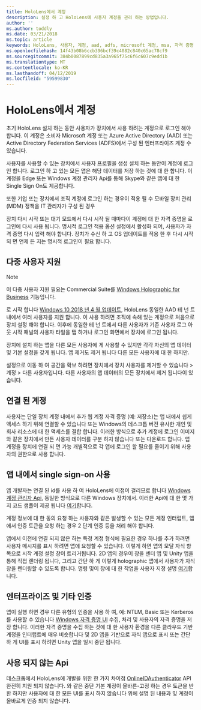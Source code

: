 ```yaml
---
title: HoloLens에서 계정
description: 설정 하 고 HoloLens에 사용자 계정을 관리 하는 방법입니다.
author: ''
ms.author: toddly
ms.date: 03/21/2018
ms.topic: article
keywords: HoloLens, 사용자, 계정, aad, adfs, microsoft 계정, msa, 자격 증명
ms.openlocfilehash: 14f43b08b6ccb396bcf39c4082c840c65ac78cf9
ms.sourcegitcommit: 384b0087899cd835a3a965f75c6f6c607c9edd1b
ms.translationtype: MT
ms.contentlocale: ko-KR
ms.lasthandoff: 04/12/2019
ms.locfileid: "59599830"
---
```

# <a name="accounts-on-hololens"></a>HoloLens에서 계정

초기 HoloLens 설치 하는 동안 사용자가 장치에서 사용 하려는 계정으로 로그인 해야 합니다. 이 계정은 소비자 Microsoft 계정 또는 Azure Active Directory (AAD) 또는 Active Directory Federation Services (ADFS)에서 구성 된 엔터프라이즈 계정 수 있습니다.

사용자를 사용할 수 있는 장치에서 사용자 프로필을 생성 설치 하는 동안이 계정에 로그인 합니다. 로그인 하 고 있는 모든 앱은 해당 데이터를 저장 하는 것에 대 한 합니다. 이 계정을 Edge 또는 Windows 계정 관리자 Api를 통해 Skype와 같은 앱에 대 한 Single Sign On도 제공합니다.

또한 기업 또는 장치에서 조직 계정에 로그인 하는 경우이 적용 될 수 모바일 장치 관리 (MDM) 정책을 IT 관리자가 구성 된 경우

장치 다시 시작 또는 대기 모드에서 다시 시작 될 때마다이 계정에 대 한 자격 증명을 로그인에 다시 사용 됩니다. 명시적 로그인 적용 옵션 설정에서 활성화 되어, 사용자가 자격 증명 다시 입력 해야 합니다. 장치가 수신 하 고 OS 업데이트를 적용 한 후 다시 시작 되 면 언제 든 지는 명시적 로그인이 필요 합니다.

## <a name="multi-user-support"></a>다중 사용자 지원

>[!NOTE]
>이 다중 사용자 지원 필요는 Commercial Suite를 [Windows Holographic for Business](https://docs.microsoft.com/hololens/hololens-upgrade-enterprise) 기능입니다.

로 시작 합니다 [Windows 10 2018 년 4 월 업데이트](release-notes-april-2018.md), HoloLens 동일한 AAD 테 넌 트 내에서 여러 사용자를 지원 합니다. 이 사용 하려면 조직에 속해 있는 계정으로 처음으로 장치 설정 해야 합니다. 이후에 동일한 테 넌 트에서 다른 사용자가 기존 사용자 로그 아웃 시작 패널의 사용자 타일을 탭 하거나 로그인 화면에서 장치에 로그인 됩니다. 

장치에 설치 하는 앱을 다른 모든 사용자에 게 사용할 수 있지만 각각 자신의 앱 데이터 및 기본 설정을 갖게 됩니다. 앱 제거도 제거 됩니다 다른 모든 사용자에 대 한 하지만. 

설정으로 이동 하 여 공간을 확보 하려면 장치에서 장치 사용자를 제거할 수 있습니다 > 계정 > 다른 사용자입니다. 다른 사용자의 앱 데이터의 모든 장치에서 제거 됩니다이 있습니다. 

## <a name="linked-accounts"></a>연결 된 계정

사용자는 단일 장치 계정 내에서 추가 웹 계정 자격 증명 (예: 저장소)는 앱 내에서 쉽게 액세스 하기 위해 연결할 수 있습니다 또는 Windows의 데스크톱 버전 유사한 개인 및 회사 리소스에 대 한 액세스를 결합 합니다. 이러한 방식으로 추가 계정에 로그인 이미지와 같은 장치에서 만든 사용자 데이터를 구분 하지 않습니다 또는 다운로드 합니다. 앱 계정을 장치에 연결 되 면 가능 개별적으로 각 앱에 로그인 할 필요를 줄이기 위해 사용자의 권한으로 사용 합니다.

## <a name="using-single-sign-on-within-an-app"></a>앱 내에서 single sign-on 사용

앱 개발자는 연결 된 id를 사용 하 여 HoloLens에 이점이 걸리므로 합니다 [Windows 계정 관리자 Api](https://msdn.microsoft.com/library/windows/apps/xaml/windows.security.authentication.web.core.aspx), 동일한 방식으로 다른 Windows 장치에서. 이러한 Api에 대 한 몇 가지 코드 샘플이 제공 됩니다 [여기](http://go.microsoft.com/fwlink/p/?LinkId=620621)합니다.

계정 정보에 대 한 동의 요청 하는 사용자와 같은 발생할 수 있는 모든 계정 인터럽트, 앱에서 인증 토큰을 요청 하는 경우 2 단계 인증 등을 처리 해야 합니다.

앱에서 이전에 연결 되지 않은 하는 특정 계정 형식에 필요한 경우 하나를 추가 하려면 사용자 메시지를 표시 하려면 앱에 요청할 수 있습니다. 이렇게 하면 앱의 모달 자식 항목으로 시작 계정 설정 창이 트리거됩니다. 2D 앱의 경우이 창을 센터 앱 및 Unity 앱을 통해 직접 렌더링 됩니다, 그리고 간단 하 게 이렇게 holographic 앱에서 사용자가 자식 창을 렌더링할 수 있도록 합니다. 명령 및이 창에 대 한 작업을 사용자 지정 설명 [여기](https://msdn.microsoft.com/library/windows/apps/windows.ui.applicationsettings.webaccountcommand.aspx)합니다.

## <a name="enterprise-and-other-authentication"></a>엔터프라이즈 및 기타 인증

앱이 실행 하면 경우 다른 유형의 인증을 사용 하 여, 예: NTLM, Basic 또는 Kerberos를 사용할 수 있습니다 [Windows 자격 증명 UI](https://msdn.microsoft.com/library/windows/apps/windows.security.credentials.ui.aspx) 수집, 처리 및 사용자의 자격 증명을 저장 합니다. 이러한 자격 증명을 수집 하는 것에 대 한 사용자 환경을 다른 클라우드 기반 계정을 인터럽트에 매우 비슷합니다 및 2D 앱을 기반으로 자식 앱으로 표시 또는 간단 하 게 UI를 표시 하려면 Unity 앱을 일시 중단 됩니다.

## <a name="deprecated-apis"></a>사용 되지 않는 Api

데스크톱에서 HoloLens에 개발을 위한 한 가지 차이점 [OnlineIDAuthenticator](https://msdn.microsoft.com/library/windows/apps/windows.security.authentication.onlineid.onlineidauthenticator.aspx) API 완전히 지원 되지 않습니다. 와 같은 중단 기본 계정이 올바른-고정 하는 경우 토큰을 반환 하지만 사용자에 대 한 모든 UI를 표시 하지 않습니다 위에 설명 된 내용과 및 계정이 올바르게 인증 되지 않습니다.

